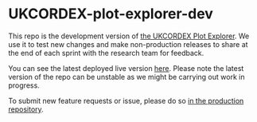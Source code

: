 # UKCORDEX-plot-explorer-dev

This repo is the development version of [the UKCORDEX Plot Explorer](https://github.com/UCL/UKCORDEX-plot-explorer). We use it to test new changes and make non-production releases to share at the end of each sprint with the research team for feedback.

You can see the latest deployed live version [here](https://github-pages.ucl.ac.uk/UKCORDEX-plot-explorer-dev/). Please note the latest version of the repo can be unstable as we might be carrying out work in progress.

To submit new feature requests or issue, please do so [in the production repository](https://github.com/UCL/UKCORDEX-plot-explorer/issues/new).
